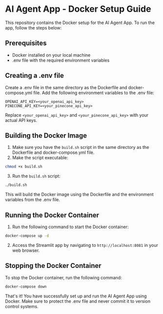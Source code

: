 # AI Agent App - Docker Setup Guide

This repository contains the Docker setup for the AI Agent App. To run the app, follow the steps below:

## Prerequisites

- Docker installed on your local machine
- .env file with the required environment variables

## Creating a .env file

Create a .env file in the same directory as the Dockerfile and docker-compose.yml file. Add the following environment variables to the .env file:

```
OPENAI_API_KEY=<your_openai_api_key>
PINECONE_API_KEY=<your_pinecone_api_key>
```

Replace `<your_openai_api_key>` and `<your_pinecone_api_key>` with your actual API keys.

## Building the Docker Image

1. Make sure you have the `build.sh` script in the same directory as the Dockerfile and docker-compose.yml file.
2. Make the script executable:

```bash
chmod +x build.sh
```

3. Run the `build.sh` script:

```bash
./build.sh
```

This will build the Docker image using the Dockerfile and the environment variables from the .env file.

## Running the Docker Container

1. Run the following command to start the Docker container:

```bash
docker-compose up -d
```

2. Access the Streamlit app by navigating to `http://localhost:8081` in your web browser.

## Stopping the Docker Container

To stop the Docker container, run the following command:

```bash
docker-compose down
```

That's it! You have successfully set up and run the AI Agent App using Docker. Make sure to protect the .env file and never commit it to version control systems.